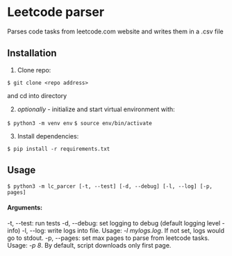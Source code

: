 # Leetcode parser

Parses code tasks from leetcode.com website and writes them in a .csv file

## Installation

1) Clone repo:

`$ git clone <repo address>`

and cd into directory

2) <i>optionally</i> - initialize and start virtual environment with:

`$ python3 -m venv env`
`$ source env/bin/activate`

3) Install dependencies:

`$ pip install -r requirements.txt`

## Usage

`$ python3 -m lc_parcer [-t, --test] [-d, --debug] [-l, --log] [-p, pages]`

#### Arguments:
-t, --test:   run tests
-d, --debug:  set logging to debug (default logging level - info)
-l, --log:    write logs into file. Usage: <i>-l mylogs.log</i>. If not set, logs would go to stdout.
-p, --pages:  set max pages to parse from leetcode tasks. Usage: <i>-p 8</i>. By default, script downloads only first page.